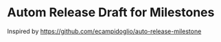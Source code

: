 # Autom Release Draft for Milestones
Inspired by https://github.com/ecampidoglio/auto-release-milestone